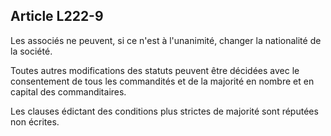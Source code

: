 Article L222-9
----
Les associés ne peuvent, si ce n'est à l'unanimité, changer la nationalité de la
société.

Toutes autres modifications des statuts peuvent être décidées avec le
consentement de tous les commandités et de la majorité en nombre et en capital
des commanditaires.

Les clauses édictant des conditions plus strictes de majorité sont réputées non
écrites.
